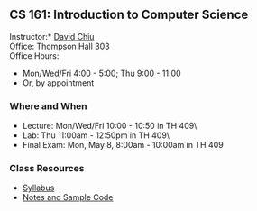 ## CS 161: Introduction to Computer Science

Instructor:* [David Chiu](https://davidtchiu.github.io)\
Office: Thompson Hall 303\
Office Hours: 
  - Mon/Wed/Fri 4:00 - 5:00; Thu 9:00 - 11:00
  - Or, by appointment

### Where and When
- Lecture: Mon/Wed/Fri 10:00 - 10:50 in TH 409\
- Lab: Thu 11:00am - 12:50pm in TH 409\
- Final Exam: Mon, May 8, 8:00am - 10:00am in TH 409

### Class Resources
  - [Syllabus](syllabus)
  - [Notes and Sample Code](https://canvas.pugetsound.edu)

<!-- David's schedule generator! Do not touch -->
<span id="schedule">&nbsp;</span>
<script type="text/javascript" src="../calendar.js"></script>
<script type="text/javascript" src="schedule.js"></script>
<!-- End -->
